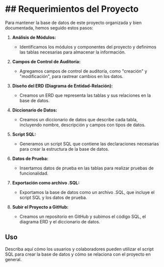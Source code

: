 # ## Requerimientos del Proyecto

Para mantener la base de datos de este proyecto organizada y bien documentada, hemos seguido estos pasos:

1. **Análisis de Módulos:**
   - Identificamos los módulos y componentes del proyecto y definimos las tablas necesarias para almacenar la información.

2. **Campos de Control de Auditoría:**
   - Agregamos campos de control de auditoría, como "creación" y "modificación", para rastrear cambios en los datos.

3. **Diseño del ERD (Diagrama de Entidad-Relación):**
   - Creamos un ERD que representa las tablas y sus relaciones en la base de datos.

4. **Diccionario de Datos:**
   - Creamos un diccionario de datos que describe cada tabla, incluyendo nombre, descripción y campos con tipos de datos.

5. **Script SQL:**
   - Generamos un script SQL que contiene las declaraciones necesarias para crear la estructura de la base de datos.

6. **Datos de Prueba:**
   - Insertamos datos de prueba en las tablas para realizar pruebas de funcionalidad.

7. **Exportación como archivo .SQL:**
   - Exportamos la base de datos como un archivo .SQL, que incluye el script SQL y los datos de prueba.

8. **Subir el Proyecto a GitHub:**
   - Creamos un repositorio en GitHub y subimos el código SQL, el diagrama ERD y el diccionario de datos.

## Uso

Describa aquí cómo los usuarios y colaboradores pueden utilizar el script SQL para crear la base de datos y cómo se relaciona con el proyecto en general.
